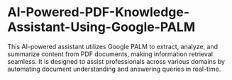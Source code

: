 # AI-Powered-PDF-Knowledge-Assistant-Using-Google-PALM
This AI-powered assistant utilizes Google PALM to extract, analyze, and summarize content from PDF documents, making information retrieval seamless. It is designed to assist professionals across various domains by automating document understanding and answering queries in real-time.
